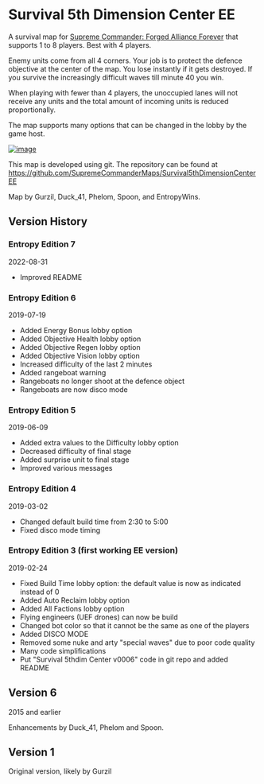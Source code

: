 # Survival 5th Dimension Center EE

A survival map for [Supreme Commander: Forged Alliance Forever][FAF] that supports 1 to 8 players. Best with 4 players.

Enemy units come from all 4 corners. Your job is to protect the defence objective at the center of the map.
You lose instantly if it gets destroyed. If you survive the increasingly difficult waves till minute 40 you win.

When playing with fewer than 4 players, the unoccupied lanes will not receive any units and the total amount
of incoming units is reduced proportionally.

The map supports many options that can be changed in the lobby by the game host.

[![image](https://user-images.githubusercontent.com/146040/61600615-d517ea00-ac31-11e9-85a6-44a0c57decd3.png)](https://www.youtube.com/watch?v=DvDkivre_NA)

This map is developed using git. The repository can be found at https://github.com/SupremeCommanderMaps/Survival5thDimensionCenterEE

Map by Gurzil, Duck_41, Phelom, Spoon, and EntropyWins.

## Version History

### Entropy Edition 7

2022-08-31

* Improved README

### Entropy Edition 6

2019-07-19

* Added Energy Bonus lobby option
* Added Objective Health lobby option
* Added Objective Regen lobby option
* Added Objective Vision lobby option
* Increased difficulty of the last 2 minutes
* Added rangeboat warning
* Rangeboats no longer shoot at the defence object
* Rangeboats are now disco mode

### Entropy Edition 5

2019-06-09

* Added extra values to the Difficulty lobby option
* Decreased difficulty of final stage
* Added surprise unit to final stage
* Improved various messages

### Entropy Edition 4

2019-03-02

* Changed default build time from 2:30 to 5:00
* Fixed disco mode timing

### Entropy Edition 3 (first working EE version)

2019-02-24

* Fixed Build Time lobby option: the default value is now as indicated instead of 0
* Added Auto Reclaim lobby option
* Added All Factions lobby option
* Flying engineers (UEF drones) can now be build
* Changed bot color so that it cannot be the same as one of the players
* Added DISCO MODE
* Removed some nuke and arty "special waves" due to poor code quality
* Many code simplifications
* Put "Survival 5thdim Center v0006" code in git repo and added README

## Version 6

2015 and earlier

Enhancements by Duck_41, Phelom and Spoon.

## Version 1

Original version, likely by Gurzil

[FAF]: http://www.faforever.com/
